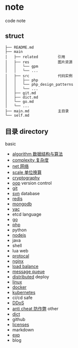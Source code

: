# note
code note

## struct

```
├── README.md
├── main
│   ├── related         引用
│   ├── res             图片资源
│   │   └── gpm
│   │   └── ...
│   ├── src             代码实例
│   │   ├── php
│   │   └── php_design_patterns
│   │   └── ...
│   ├── git.md
│   ├── dict.md
│   └── go.md
│   └── ...
├── main.md             主目录
└── self.md
```

## 目录 directory

basic
- [algorithm 数据结构与算法](main/algorithm.md)
- [complexity 复杂度](main/complexity.md)
- [net 网络](main/net.md)
- [scale 单位换算](main/scale.md)
- [cryptography](main/cryptography.md)
- [oop](main/oop.md)
version control
- [git](main/git.md)
- [svn](main/svn.md)
database
- [redis](main/redis.md)
- [mongodb](main/mongodb.md)
- [yac](main/yac.md)
- etcd
language
- [go](main/go.md)
- [php](main/php.md)
- python
- [nodejs](main/nodejs.md)
- java
- shell
- lua
web
- [protocal](main/protocal.md)
- [nginx](main/nginx.md)
- [load balance](main/load_balance.md)
- [message queue](main/mq.md)
- [distributed](main/distributed.md)
deploy
- [linux](main/linux.md)
- [docker](main/docker.md)
- [kubernetes](main/k8s.md)
- ci/cd
safe
- [DDoS](main/ddos.md)
- [anti cheat 防作弊](main/anti_cheat.md)
other
- [dict](main/dict.md)
- github
- [licenses](main/licenses.md)
- markdown
- [exp](main/exp.md)
- blog